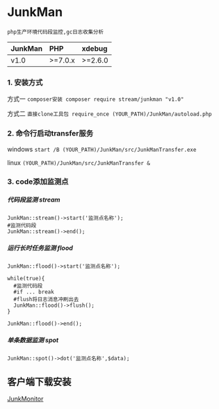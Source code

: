 # JunkMan
    php生产环境代码段监控,gc日志收集分析
    
<table><thead><tr><th style="text-align:center;">JunkMan</th>
<th style="text-align:left;">PHP</th>
<th style="text-align:left;">xdebug</th>
</tr></thead><tbody><tr><td style="text-align:left;">v1.0</td>
<td style="text-align:left;">&gt;=7.0.x</td>
<td style="text-align:left;">&gt;=2.6.0</td>
</tr></tbody></table>

### 1. 安装方式
方式一 `composer安装 composer require stream/junkman "v1.0"`  
    
方式二 `直接clone工具包 require_once (YOUR_PATH)/JunkMan/autoload.php`

### 2. 命令行启动transfer服务

windows `start /B (YOUR_PATH)/JunkMan/src/JunkManTransfer.exe`

linux `(YOUR_PATH)/JunkMan/src/JunkManTransfer &`

### 3. code添加监测点

##### 代码段监测 stream

    JunkMan::stream()->start('监测点名称');
    #监测代码段
    JunkMan::stream()->end();
    
    
##### 运行长时任务监测 flood

    JunkMan::flood()->start('监测点名称');
    
    while(true){
      #监测代码段
      #if ... break
      #flush将日志消息冲刷出去
      JunkMan::flood()->flush();
    }
    
    JunkMan::flood()->end();   
    
##### 单条数据监测 spot

    JunkMan::spot()->dot('监测点名称',$data); 
    
    
## 客户端下载安装
[JunkMonitor](https://github.com/ydtg1993/JunkMonitor.git)
